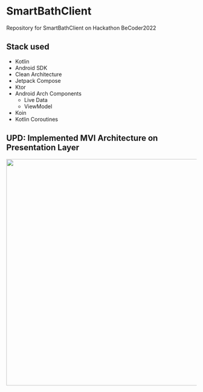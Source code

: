 # SmartBathClient

Repository for SmartBathClient on Hackathon BeCoder2022

## Stack used
* Kotlin
* Android SDK
* Clean Architecture
* Jetpack Compose
* Ktor
* Android Arch Components
  * Live Data
  * ViewModel
* Koin
* Kotlin Coroutines

## UPD: Implemented MVI Architecture on Presentation Layer

<img src="https://user-images.githubusercontent.com/87152110/164001575-c1e4a494-9839-464a-9e90-412e5e388264.png" width = 600/>
